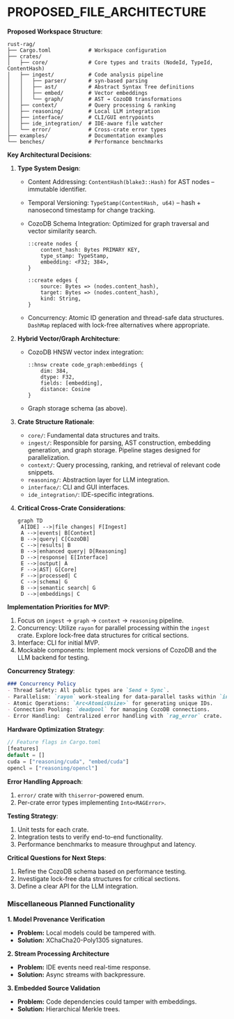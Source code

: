 # PROPOSED_FILE_ARCHITECTURE

**Proposed Workspace Structure**:
```
rust-rag/
├── Cargo.toml            # Workspace configuration
├── crates/
│   ├── core/             # Core types and traits (NodeId, TypeId, ContentHash)
│   ├── ingest/           # Code analysis pipeline
│   │   ├── parser/       # syn-based parsing
│   │   ├── ast/          # Abstract Syntax Tree definitions
│   │   ├── embed/        # Vector embeddings 
│   │   └── graph/        # AST ➔ CozoDB transformations
│   ├── context/          # Query processing & ranking
│   ├── reasoning/        # Local LLM integration
│   ├── interface/        # CLI/GUI entrypoints
│   ├── ide_integration/  # IDE-aware file watcher
│   └── error/            # Cross-crate error types
├── examples/             # Documentation examples
└── benches/              # Performance benchmarks
```

**Key Architectural Decisions**:

1. **Type System Design**:
   - Content Addressing: `ContentHash(blake3::Hash)` for AST nodes – immutable identifier.
   - Temporal Versioning: `TypeStamp(ContentHash, u64)` – hash + nanosecond timestamp for change tracking.
   - CozoDB Schema Integration: Optimized for graph traversal and vector similarity search.

     ```cozo
     ::create nodes {
         content_hash: Bytes PRIMARY KEY,
         type_stamp: TypeStamp,
         embedding: <F32; 384>,
     }

     ::create edges {
         source: Bytes => (nodes.content_hash),
         target: Bytes => (nodes.content_hash),
         kind: String,
     }
     ```

   - Concurrency: Atomic ID generation and thread-safe data structures.  `DashMap` replaced with lock-free alternatives where appropriate.

2. **Hybrid Vector/Graph Architecture**:
   - CozoDB HNSW vector index integration:
     ```cozo
     ::hnsw create code_graph:embeddings {
         dim: 384,
         dtype: F32,
         fields: [embedding],
         distance: Cosine
     }
     ```
   - Graph storage schema (as above).

3. **Crate Structure Rationale**:
   - `core/`: Fundamental data structures and traits.
   - `ingest/`: Responsible for parsing, AST construction, embedding generation, and graph storage.  Pipeline stages designed for parallelization.
   - `context/`: Query processing, ranking, and retrieval of relevant code snippets.
   - `reasoning/`: Abstraction layer for LLM integration.
   - `interface/`: CLI and GUI interfaces.
   - `ide_integration/`: IDE-specific integrations.

4. **Critical Cross-Crate Considerations**:
   ```mermaid
   graph TD
    A[IDE] -->|file changes| F[Ingest]
    A -->|events| B[Context]
    B -->|query| C[CozoDB]
    C -->|results| B
    B -->|enhanced query| D[Reasoning]
    D -->|response| E[Interface]
    E -->|output| A
    F -->|AST| G[Core]
    F -->|processed| C
    C -->|schema| G
    B -->|semantic search| G
    D -->|embeddings| C
   ```

 **Implementation Priorities for MVP**:
1.  Focus on `ingest` → `graph` → `context` → `reasoning` pipeline.
2.  Concurrency: Utilize `rayon` for parallel processing within the `ingest` crate.  Explore lock-free data structures for critical sections.
3.  Interface: CLI for initial MVP.
4.  Mockable components:  Implement mock versions of CozoDB and the LLM backend for testing.

**Concurrency Strategy**:
```markdown
### Concurrency Policy
- Thread Safety: All public types are `Send + Sync`.
- Parallelism: `rayon` work-stealing for data-parallel tasks within `ingest`.
- Atomic Operations: `Arc<AtomicUsize>` for generating unique IDs.
- Connection Pooling: `deadpool` for managing CozoDB connections.
- Error Handling:  Centralized error handling with `rag_error` crate.
```

**Hardware Optimization Strategy**:
```rust
// Feature flags in Cargo.toml
[features]
default = []
cuda = ["reasoning/cuda", "embed/cuda"]
opencl = ["reasoning/opencl"]
```

**Error Handling Approach**:
1. `error/` crate with `thiserror`-powered enum.
2. Per-crate error types implementing `Into<RAGError>`.

**Testing Strategy**:
1. Unit tests for each crate.
2. Integration tests to verify end-to-end functionality.
3. Performance benchmarks to measure throughput and latency.

**Critical Questions for Next Steps**:
1.  Refine the CozoDB schema based on performance testing.
2.  Investigate lock-free data structures for critical sections.
3.  Define a clear API for the LLM integration.

### Miscellaneous Planned Functionality

**1. Model Provenance Verification**
- **Problem:** Local models could be tampered with.
- **Solution:** XChaCha20-Poly1305 signatures.

**2. Stream Processing Architecture**
- **Problem:** IDE events need real-time response.
- **Solution:** Async streams with backpressure.

**3. Embedded Source Validation**
- **Problem:** Code dependencies could tamper with embeddings.
- **Solution:** Hierarchical Merkle trees.
